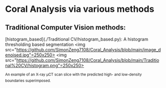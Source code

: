 # Coral Analysis via various methods
## Traditional Computer Vision methods:
[histogram_based](./Traditional CV/histogram_based.py): A histogram thresholding based segmentation
<img src="https://github.com/SimonZeng7108/Coral_Analysis/blob/main/image_denoised.jpg"=250x250>
<img src="https://github.com/SimonZeng7108/Coral_Analysis/blob/main/Traditional%20CV/histogram.png"=250x250>

<sup>An example of an X-ray µCT scan slice with the predicted high- and low-density boundaries superimposed.</sup>

